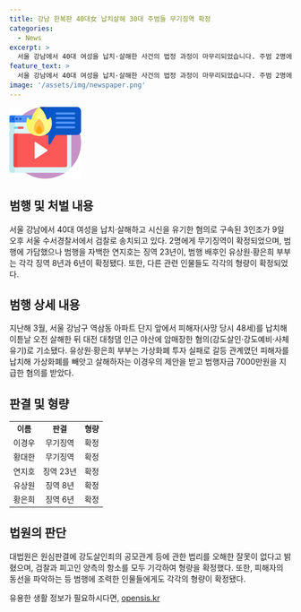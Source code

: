 ```yaml
---
title: 강남 한복판 40대女 납치살해 30대 주범들 무기징역 확정
categories:
  - News
excerpt: >
  서울 강남에서 40대 여성을 납치·살해한 사건의 법정 과정이 마무리되었습니다. 주범 2명에게는 무기징역이 선고되었고, 가담자들도 각각의 형량을 받았습니다. 사형과 무기징역이 구형되었지만, 법원은 일부의 변호인 요청을 받아들여 형량을 유지했습니다. 또한, 범행에 복심이 없다는 이유로 부부의 형량이 일부 감경되었습니다. 형량을 받은 가족 등도 변호인의 영향을 받아 징역을 선고받았습니다. (150자)
feature_text: >
  서울 강남에서 40대 여성을 납치·살해한 사건의 법정 과정이 마무리되었습니다. 주범 2명에게는 무기징역이 선고되었고, 가담자들도 각각의 형량을 받았습니다. 사형과 무기징역이 구형되었지만, 법원은 일부의 변호인 요청을 받아들여 형량을 유지했습니다. 또한, 범행에 복심이 없다는 이유로 부부의 형량이 일부 감경되었습니다. 형량을 받은 가족 등도 변호인의 영향을 받아 징역을 선고받았습니다. (150자)
image: '/assets/img/newspaper.png'
---
```


<p><img src="/assets/img/news.png" alt="rentncar 속보" /></p>

<h2 data-ke-size="size26">범행 및 처벌 내용</h2>

<p data-ke-size="size16">서울 강남에서 40대 여성을 납치·살해하고 시신을 유기한 혐의로 구속된 3인조가 9일 오후 서울 수서경찰서에서 검찰로 송치되고 있다. 2명에게 무기징역이 확정되었으며, 범행에 가담했으나 범행을 자백한 연지호는 징역 23년이, 범행 배후인 유상원·황은희 부부는 각각 징역 8년과 6년이 확정됐다. 또한, 다른 관련 인물들도 각각의 형량이 확정되었다.</p>

<h2 data-ke-size="size26">범행 상세 내용</h2>

<p data-ke-size="size16">지난해 3월, 서울 강남구 역삼동 아파트 단지 앞에서 피해자(사망 당시 48세)를 납치해 이튿날 오전 살해한 뒤 대전 대청댐 인근 야산에 암매장한 혐의(강도살인·강도예비·사체유기)로 기소됐다. 유상원·황은희 부부는 가상화폐 투자 실패로 갈등 관계였던 피해자를 납치해 가상화폐를 빼앗고 살해하자는 이경우의 제안을 받고 범행자금 7000만원을 지급한 혐의를 받았다.</p>

<h2 data-ke-size="size26">판결 및 형량</h2>

<table>
   <tbody>
      <tr>
         <td style="text-align: center; height: 17px;"><b>이름</b></td>
         <td style="text-align: center; height: 17px;"><b>판결</b></td>
         <td style="text-align: center; height: 17px;"><b>형량</b></td>
      </tr>
      <tr>
         <td style="text-align: center; height: 17px;">이경우</td>
         <td style="text-align: center; height: 17px;">무기징역</td>
         <td style="text-align: center; height: 17px;">확정</td>
      </tr>
      <tr>
         <td style="text-align: center; height: 17px;">황대한</td>
         <td style="text-align: center; height: 17px;">무기징역</td>
         <td style="text-align: center; height: 17px;">확정</td>
      </tr>
      <tr>
         <td style="text-align: center; height: 17px;">연지호</td>
         <td style="text-align: center; height: 17px;">징역 23년</td>
         <td style="text-align: center; height: 17px;">확정</td>
      </tr>
      <tr>
         <td style="text-align: center; height: 17px;">유상원</td>
         <td style="text-align: center; height: 17px;">징역 8년</td>
         <td style="text-align: center; height: 17px;">확정</td>
      </tr>
      <tr>
         <td style="text-align: center; height: 17px;">황은희</td>
         <td style="text-align: center; height: 17px;">징역 6년</td>
         <td style="text-align: center; height: 17px;">확정</td>
      </tr>
   </tbody>
</table>

<h2 data-ke-size="size26">법원의 판단</h2>

<p data-ke-size="size16">대법원은 원심판결에 강도살인죄의 공모관계 등에 관한 법리를 오해한 잘못이 없다고 밝혔으며, 검찰과 피고인 양측의 항소를 모두 기각하여 형량을 확정했다. 또한, 피해자의 동선을 파악하는 등 범행에 조력한 인물들에게도 각각의 형량이 확정됐다.</p>
유용한 생활 정보가 필요하시다면, <a href="https://opensis.kr" rel="dofollow">opensis.kr</a>


